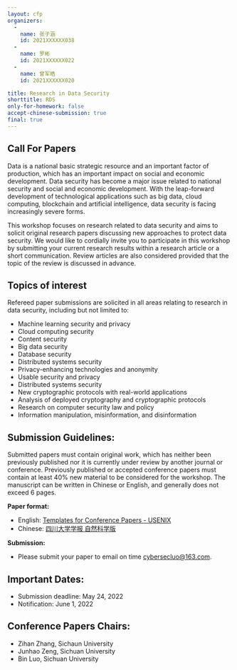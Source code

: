 ```yaml
---
layout: cfp
organizers:
  -
    name: 张子涵
    id: 2021XXXXXX038
  -
    name: 罗彬
    id: 2021XXXXXX022
  -
    name: 曾军皓
    id: 2021XXXXXX020

title: Research in Data Security
shorttitle: RDS
only-for-homework: false
accept-chinese-submission: true
final: true
---
```



## Call For Papers
Data is a national basic strategic resource and an important factor of
production, which has an important impact on social and economic development.
Data security has become a major issue related to national security and social
and economic development. With the leap-forward development of technological
applications such as big data, cloud computing, blockchain and artificial
intelligence, data security is facing increasingly severe forms.

This workshop focuses on research related to data security and aims to
solicit original research papers discussing new approaches to protect data
security. We would like to cordially invite you to participate in this workshop
by submitting your current research results within a research article or a short
communication. Review articles are also considered provided that the topic of
the review is discussed in advance.

## Topics of interest
Refereed paper submissions are solicited in all areas relating to research in
data security, including but not limited to:

- Machine learning security and privacy
- Cloud computing security
- Content security
- Big data security
- Database security
- Distributed systems security
- Privacy-enhancing technologies and anonymity
- Usable security and privacy
- Distributed systems security
- New cryptographic protocols with real-world applications
- Analysis of deployed cryptography and cryptographic protocols
- Research on computer security law and policy
- Information manipulation, misinformation, and disinformation

## Submission Guidelines:
Submitted papers must contain original work, which has neither been previously
published nor it is currently under review by another journal or conference.
Previously published or accepted conference papers must contain at least 40% new
material to be considered for the workshop. The manuscript can be written
in Chinese or English, and generally does not exceed 6 pages.

**Paper format:**

- English: [Templates for Conference Papers - USENIX](https://www.usenix.org/conferences/author-resources/paper-templates)
- Chinese: [四川大学学报 自然科学版](http://jsuese.ijournals.cn/uploadfile/news_images/jsuese_cn/2021-03-04/%E3%80%8A%E5%B7%A5%E7%A8%8B%E7%A7%91%E5%AD%A6%E4%B8%8E%E6%8A%80%E6%9C%AF%E3%80%8B%E8%AE%BA%E6%96%87%E6%8A%95%E7%A8%BF%E6%A8%A1%E6%9D%BF.doc)

**Submission:**

- Please submit your paper to email on time cybersecluo@163.com.

## Important Dates:

- Submission deadline: May 24, 2022
- Notification: June 1, 2022

## Conference Papers Chairs:

- Zihan Zhang, Sichaun University
- Junhao Zeng, Sichuan University
- Bin Luo, Sichuan University
